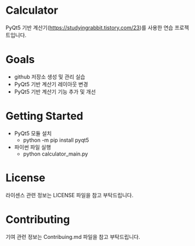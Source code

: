 # Calculator 
PyQt5 기반 계산기(https://studyingrabbit.tistory.com/23)를 사용한 연습 프로젝트입니다.

# Goals
- github 저장소 생성 및 관리 실습
- PyQt5 기반 계산기 레이아웃 변경
- PyQt5 기반 계산기 기능 추가 및 개선
  
# Getting Started
- PyQt5 모듈 설치
  - python -m pip install pyqt5
- 파이썬 파일 실행
  - python calculator_main.py

# License
라이센스 관련 정보는 LICENSE 파일을 참고 부탁드립니다.

# Contributing
기여 관련 정보는 Contribuing.md 파일을 참고 부탁드립니다.
